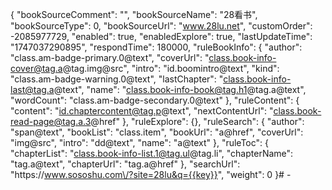 {
    "bookSourceComment": "",
    "bookSourceName": "28看书",
    "bookSourceType": 0,
    "bookSourceUrl": "www.28lu.net",
    "customOrder": -2085977729,
    "enabled": true,
    "enabledExplore": true,
    "lastUpdateTime": "1747037290895",
    "respondTime": 180000,
    "ruleBookInfo": {
        "author": "class.am-badge-primary.0@text",
        "coverUrl": "class.book-info-cover@tag.a@tag.img@src",
        "intro": "id.boomintro@text",
        "kind": "class.am-badge-warning.0@text",
        "lastChapter": "class.book-info-last@tag.a@text",
        "name": "class.book-info-book@tag.h1@tag.a@text",
        "wordCount": "class.am-badge-secondary.0@text"
    },
    "ruleContent": {
        "content": "id.chaptercontent@tag.p@text",
        "nextContentUrl": "class.book-read-page@tag.a.3@href"
    },
    "ruleExplore": {},
    "ruleSearch": {
        "author": "span@text",
        "bookList": "class.item",
        "bookUrl": "a@href",
        "coverUrl": "img@src",
        "intro": "dd@text",
        "name": "a@text"
    },
    "ruleToc": {
        "chapterList": "class.book-info-list.1@tag.ul@tag.li",
        "chapterName": "tag.a@text",
        "chapterUrl": "tag.a@href"
    },
    "searchUrl": "https:\/\/www.sososhu.com\/?site=28lu&q={{key}}",
    "weight": 0
}# -
